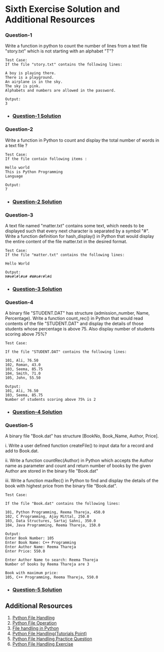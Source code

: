 # Sixth Exercise Solution and Additional Resources

### Question-1

Write a function in python to count the number of lines from a text file "story.txt" which is not starting with an alphabet "T"?

```
Test Case:
If the file "story.txt" contains the following lines: 

A boy is playing there.
There is a playground.
An airplane is in the sky.
The sky is pink.
Alphabets and numbers are allowed in the password.

Output:
3
```

- ### [Question-1 Solution]()

### Question-2

Write a function in Python to count and display the total number of words in a text file ?

```
Test Case:
If the file contain following items :

Hello world
This is Python Programming
Language

Output:
7
```

- ### [Question-2 Solution]()

### Question-3

A text file named "matter.txt" contains some text, which needs to be displayed such that every next character is separated by a symbol "#". Write a function definition for hash_display() in Python that would display the entire content of the file matter.txt in the desired format.

```
Test Case:
If the file "matter.txt" contains the following lines:

Hello World

Output:
H#e#l#l#o# #W#o#r#l#d
```

- ### [Question-3 Solution]()

### Question-4

A binary file "STUDENT.DAT" has structure (admission_number, Name, Percentage). Write a function count_rec() in Python that would read contents of the file "STUDENT.DAT" and display the details of those students whose percentage is above 75. Also display number of students scoring above 75%?

```
Test Case:

If the file "STUDENT.DAT" contains the following lines:

101, Ali, 76.50
102, Roman, 43.0
103, Seema, 85.75
104, Smith, 71.0
105, John, 55.50

Output:
101, Ali, 76.50
103, Seema, 85.75
Number of students scoring above 75% is 2
```

- ### [Question-4 Solution]()

### Question-5

A binary file "Book.dat" has structure [BookNo, Book_Name, Author, Price].

i. Write a user defined function createFile() to input data for a record and add to Book.dat.

ii. Write a function countRec(Author) in Python which accepts the Author name as parameter and count and return number of books by the given Author are stored in the binary file "Book.dat"

iii. Write a function maxRec() in Python to find and display the details of the book with highest price from the binary file "Book.dat".

```
Test Case:

If the file "Book.dat" contains the following lines:

101, Python Programming, Reema Thareja, 450.0
102, C Programming, Ajay Mittal, 250.0
103, Data Structures, Sartaj Sahni, 350.0
104, Java Programming, Reema Thareja, 150.0

Output:
Enter Book Number: 105
Enter Book Name: C++ Programming
Enter Author Name: Reema Thareja
Enter Price: 550.0

Enter Author Name to search: Reema Thareja
Number of books by Reema Thareja are 3

Book with maximum price:
105, C++ Programming, Reema Thareja, 550.0
```

- ### [Question-5 Solution]()

## Additional Resources

1. [Python File Handling](https://www.w3schools.com/python/python_file_handling.asp)
2. [Python File Operation](https://www.programiz.com/python-programming/file-operation)
3. [File handling in Python](https://www.geeksforgeeks.org/file-handling-python/)
4. [Python File Handling(Tutorials Point)](https://www.tutorialspoint.com/python/python_files_io.htm)
5. [Python File Handling Practice Question](hhttps://www.pyforschool.com/assignment/file-handling.html)
6. [Python File Handling Exercise](https://www.w3resource.com/python-exercises/file/)